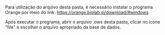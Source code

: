 Para utilização do arquivo desta pasta, é necessário instalar o programa Orange por meio do link: https://orange.biolab.si/download/#windows.

Após executar o programa, abrir o arquivo .ows desta pasta, clicar no ícone "file" e escolher o arquivo apropriado da base de dados.
